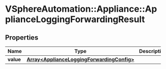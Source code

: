 # VSphereAutomation::Appliance::ApplianceLoggingForwardingResult

## Properties
Name | Type | Description | Notes
------------ | ------------- | ------------- | -------------
**value** | [**Array&lt;ApplianceLoggingForwardingConfig&gt;**](ApplianceLoggingForwardingConfig.md) |  | 


